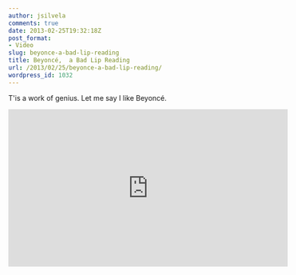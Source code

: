 ```yaml
---
author: jsilvela
comments: true
date: 2013-02-25T19:32:18Z
post_format:
- Video
slug: beyonce-a-bad-lip-reading
title: Beyoncé,  a Bad Lip Reading
url: /2013/02/25/beyonce-a-bad-lip-reading/
wordpress_id: 1032
---
```


T'is a work of genius. Let me say I like Beyoncé.


<iframe width="560" height="315" src="https://www.youtube.com/embed/JI1kq6CA_38" frameborder="0" allow="autoplay; encrypted-media" allowfullscreen></iframe>
